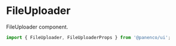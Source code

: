 # FileUploader

FileUploader component.

```js
import { FileUploader, FileUploaderProps } from '@panenco/ui';
```

<!-- STORY -->
